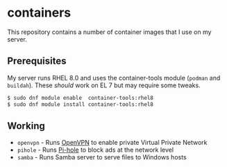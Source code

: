 # containers

This repository contains a number of container images that I use on my server.

## Prerequisites

My server runs RHEL 8.0 and uses the container-tools module (`podman` and `buildah`).  These *should* work on EL 7 but may require some tweaks.

```bash
$ sudo dnf module enable  container-tools:rhel8
$ sudo dnf module install container-tools:rhel8
```

## Working

* `openvpn` - Runs [OpenVPN](https://openvpn.net/) to enable private Virtual Private Network
* `pihole` - Runs [Pi-hole](https://pi-hole.net/) to block ads at the network level
* `samba` - Runs Samba server to serve files to Windows hosts
